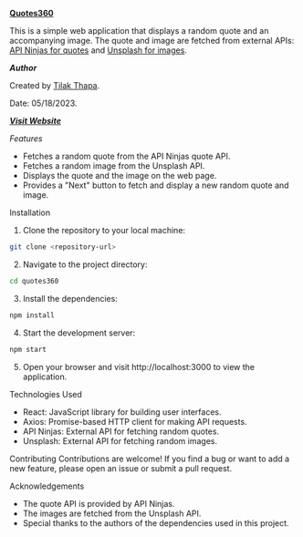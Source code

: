[**Quotes360**](quotes360-jrTilak.netlify.com)

This is a simple web application that displays a random quote and an accompanying image. The quote and image are fetched from external APIs: [API Ninjas for quotes](https://api-ninjas.com/) and [Unsplash for images](https://unsplash.com/developers).

***Author***

Created by [Tilak Thapa](https://github.com/jrTilak/quotes360).

Date: 05/18/2023.

[***Visit Website***](quotes360-jrTilak.netlify.com)

*Features*
- Fetches a random quote from the API Ninjas quote API.
- Fetches a random image from the Unsplash API.
- Displays the quote and the image on the web page.
- Provides a "Next" button to fetch and display a new random quote and image.

Installation
1. Clone the repository to your local machine:
```bash
git clone <repository-url>
```

2. Navigate to the project directory:
```bash
cd quotes360
```

3. Install the dependencies:
```bash
npm install
```

4. Start the development server:
```bash
npm start
```

5. Open your browser and visit http://localhost:3000 to view the application.

Technologies Used
- React: JavaScript library for building user interfaces.
- Axios: Promise-based HTTP client for making API requests.
- API Ninjas: External API for fetching random quotes.
- Unsplash: External API for fetching random images.

Contributing
Contributions are welcome! If you find a bug or want to add a new feature, please open an issue or submit a pull request.

Acknowledgements
- The quote API is provided by API Ninjas.
- The images are fetched from the Unsplash API.
- Special thanks to the authors of the dependencies used in this project.

